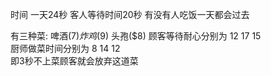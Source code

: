 时间
一天24秒 
客人等待时间20秒
有没有人吃饭一天都会过去

有三种菜:         啤酒($7)  炸鸡($9)  头孢($8)
顾客等待耐心分别为 12         17          15    
厨师做菜时间分别为 8          14          12   
即3秒不上菜顾客就会放弃这道菜 